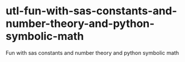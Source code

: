 # utl-fun-with-sas-constants-and-number-theory-and-python-symbolic-math
Fun with sas constants and number theory and python symbolic math  

